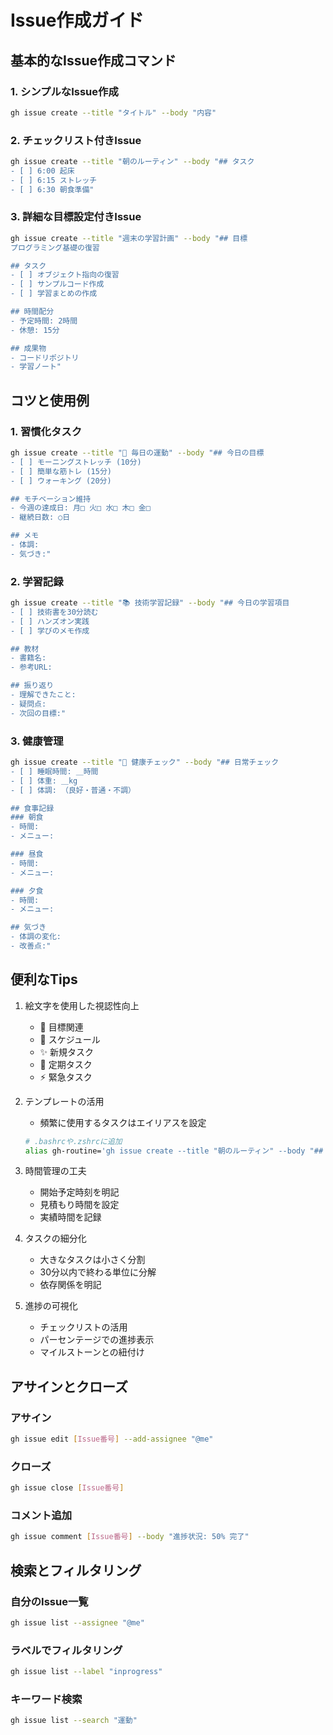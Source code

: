 # Issue作成ガイド

## 基本的なIssue作成コマンド

### 1. シンプルなIssue作成
```bash
gh issue create --title "タイトル" --body "内容"
```

### 2. チェックリスト付きIssue
```bash
gh issue create --title "朝のルーティン" --body "## タスク
- [ ] 6:00 起床
- [ ] 6:15 ストレッチ
- [ ] 6:30 朝食準備"
```

### 3. 詳細な目標設定付きIssue
```bash
gh issue create --title "週末の学習計画" --body "## 目標
プログラミング基礎の復習

## タスク
- [ ] オブジェクト指向の復習
- [ ] サンプルコード作成
- [ ] 学習まとめの作成

## 時間配分
- 予定時間: 2時間
- 休憩: 15分

## 成果物
- コードリポジトリ
- 学習ノート"
```

## コツと使用例

### 1. 習慣化タスク
```bash
gh issue create --title "💪 毎日の運動" --body "## 今日の目標
- [ ] モーニングストレッチ (10分)
- [ ] 簡単な筋トレ (15分)
- [ ] ウォーキング (20分)

## モチベーション維持
- 今週の達成日: 月□ 火□ 水□ 木□ 金□
- 継続日数: ○日

## メモ
- 体調:
- 気づき:"
```

### 2. 学習記録
```bash
gh issue create --title "📚 技術学習記録" --body "## 今日の学習項目
- [ ] 技術書を30分読む
- [ ] ハンズオン実践
- [ ] 学びのメモ作成

## 教材
- 書籍名:
- 参考URL:

## 振り返り
- 理解できたこと:
- 疑問点:
- 次回の目標:"
```

### 3. 健康管理
```bash
gh issue create --title "🏥 健康チェック" --body "## 日常チェック
- [ ] 睡眠時間: ＿時間
- [ ] 体重: ＿kg
- [ ] 体調: （良好・普通・不調）

## 食事記録
### 朝食
- 時間:
- メニュー:

### 昼食
- 時間:
- メニュー:

### 夕食
- 時間:
- メニュー:

## 気づき
- 体調の変化:
- 改善点:"
```

## 便利なTips

1. 絵文字を使用した視認性向上
   - 🎯 目標関連
   - 📅 スケジュール
   - ✨ 新規タスク
   - 🔄 定期タスク
   - ⚡ 緊急タスク

2. テンプレートの活用
   - 頻繁に使用するタスクはエイリアスを設定
   ```bash
   # .bashrcや.zshrcに追加
   alias gh-routine='gh issue create --title "朝のルーティン" --body "## タスク内容..."'
   ```

3. 時間管理の工夫
   - 開始予定時刻を明記
   - 見積もり時間を設定
   - 実績時間を記録

4. タスクの細分化
   - 大きなタスクは小さく分割
   - 30分以内で終わる単位に分解
   - 依存関係を明記

5. 進捗の可視化
   - チェックリストの活用
   - パーセンテージでの進捗表示
   - マイルストーンとの紐付け

## アサインとクローズ

### アサイン
```bash
gh issue edit [Issue番号] --add-assignee "@me"
```

### クローズ
```bash
gh issue close [Issue番号]
```

### コメント追加
```bash
gh issue comment [Issue番号] --body "進捗状況: 50% 完了"
```

## 検索とフィルタリング

### 自分のIssue一覧
```bash
gh issue list --assignee "@me"
```

### ラベルでフィルタリング
```bash
gh issue list --label "inprogress"
```

### キーワード検索
```bash
gh issue list --search "運動"
